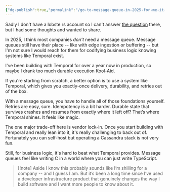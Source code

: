 ```yaml
---
{"dg-publish":true,"permalink":"/go-to-message-queue-in-2025-for-me-it-s-temporal/","created":"2025-06-04T13:23:20.233-07:00","updated":"2025-06-04T15:30:04.942-07:00"}
---
```


Sadly I don't have a lobste.rs account so I can't answer [the question](https://lobste.rs/s/uwp2hd/what_s_your_go_message_queue_2025) there, but I had some thoughts and wanted to share.

In 2025, I think most companies _don't_ need a message queue. Message queues still have their place -- like with edge ingestion or buffering -- but I'm not sure I would reach for them for codifying business logic knowing systems like Temporal exist. 

I've been building with Temporal for over a year now in production, so maybe I drank too much durable execution Kool-Aid. 

If you're starting from scratch, a better option is to use a system like Temporal, which gives you exactly-once delivery, durability, and retries out of the box.

With a message queue, you have to handle all of those foundations yourself. Retries are easy, sure. Idempotency is a bit harder. Durable state that survives crashes and resumes from exactly where it left off? That’s where Temporal shines. It feels like magic.

The one major trade-off here is vendor lock-in. Once you start building with Temporal and really lean into it, it's really challenging to back out of. Fortunately you can self-host but operating a Cassandra stack is not very fun.

Still, for business logic, it's hard to beat what Temporal provides. Message queues feel like writing C in a world where you can just write TypeScript.

> [!note] Aside
> I know this probably sounds like I’m shilling for a company -- and I guess I am. But it’s been a long time since I’ve used a developer infrastructure product that genuinely changes the way I build software and I want more people to know about it.

